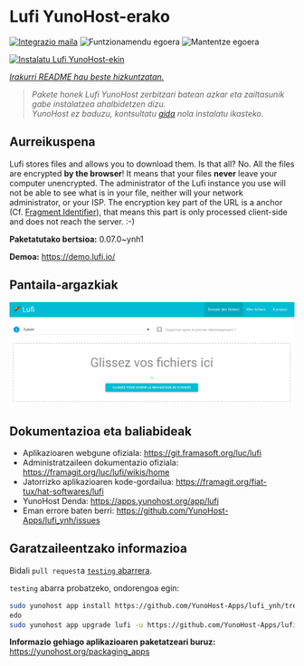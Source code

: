 <!--
Ohart ongi: README hau automatikoki sortu da <https://github.com/YunoHost/apps/tree/master/tools/readme_generator>ri esker
EZ editatu eskuz.
-->

# Lufi YunoHost-erako

[![Integrazio maila](https://apps.yunohost.org/badge/integration/lufi)](https://ci-apps.yunohost.org/ci/apps/lufi/)
![Funtzionamendu egoera](https://apps.yunohost.org/badge/state/lufi)
![Mantentze egoera](https://apps.yunohost.org/badge/maintained/lufi)

[![Instalatu Lufi YunoHost-ekin](https://install-app.yunohost.org/install-with-yunohost.svg)](https://install-app.yunohost.org/?app=lufi)

*[Irakurri README hau beste hizkuntzatan.](./ALL_README.md)*

> *Pakete honek Lufi YunoHost zerbitzari batean azkar eta zailtasunik gabe instalatzea ahalbidetzen dizu.*  
> *YunoHost ez baduzu, kontsultatu [gida](https://yunohost.org/install) nola instalatu ikasteko.*

## Aurreikuspena

Lufi stores files and allows you to download them. Is that all? No. All the files are encrypted **by the browser**! It means that your files **never** leave your computer unencrypted.
The administrator of the Lufi instance you use will not be able to see what is in your file, neither will your network administrator, or your ISP.
The encryption key part of the URL is a anchor (Cf. [Fragment Identifier](https://en.wikipedia.org/wiki/Fragment_identifier)), that means this part is only processed client-side and does not reach the server. :-)


**Paketatutako bertsioa:** 0.07.0~ynh1

**Demoa:** <https://demo.lufi.io/>

## Pantaila-argazkiak

![Lufi(r)en pantaila-argazkia](./doc/screenshots/screenshot_lufi_1.png)

## Dokumentazioa eta baliabideak

- Aplikazioaren webgune ofiziala: <https://git.framasoft.org/luc/lufi>
- Administratzaileen dokumentazio ofiziala: <https://framagit.org/luc/lufi/wikis/home>
- Jatorrizko aplikazioaren kode-gordailua: <https://framagit.org/fiat-tux/hat-softwares/lufi>
- YunoHost Denda: <https://apps.yunohost.org/app/lufi>
- Eman errore baten berri: <https://github.com/YunoHost-Apps/lufi_ynh/issues>

## Garatzaileentzako informazioa

Bidali `pull request`a [`testing` abarrera](https://github.com/YunoHost-Apps/lufi_ynh/tree/testing).

`testing` abarra probatzeko, ondorengoa egin:

```bash
sudo yunohost app install https://github.com/YunoHost-Apps/lufi_ynh/tree/testing --debug
edo
sudo yunohost app upgrade lufi -u https://github.com/YunoHost-Apps/lufi_ynh/tree/testing --debug
```

**Informazio gehiago aplikazioaren paketatzeari buruz:** <https://yunohost.org/packaging_apps>
